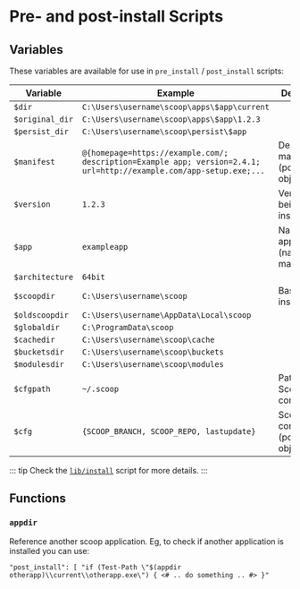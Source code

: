 # Pre- and post-install Scripts

## Variables

These variables are available for use in `pre_install` / `post_install` scripts:

| Variable        | Example                                                                                                             | Description                                 |
| --------------- | ------------------------------------------------------------------------------------------------------------------- | ------------------------------------------- |
| `$dir`          | `C:\Users\username\scoop\apps\$app\current`                                                                         |
| `$original_dir` | `C:\Users\username\scoop\apps\$app\1.2.3`                                                                           |
| `$persist_dir`  | `C:\Users\username\scoop\persist\$app`                                                                              |
| `$manifest`     | `@{homepage=https://example.com/; description=Example app; version=2.4.1; url=http://example.com/app-setup.exe;...` | Deserialized manifest (powershell object)   |
| `$version`      | `1.2.3`                                                                                                             | Version being installed                     |
| `$app`          | `exampleapp`                                                                                                        | Name of application (name of manifest file) |
| `$architecture` | `64bit`                                                                                                             |
| `$scoopdir`     | `C:\Users\username\scoop`                                                                                           | Base Scoop install dir                      |
| `$oldscoopdir`  | `C:\Users\username\AppData\Local\scoop`                                                                             |
| `$globaldir`    | `C:\ProgramData\scoop`                                                                                              |
| `$cachedir`     | `C:\Users\username\scoop\cache`                                                                                     |
| `$bucketsdir`   | `C:\Users\username\scoop\buckets`                                                                                   |
| `$modulesdir`   | `C:\Users\username\scoop\modules`                                                                                   |
| `$cfgpath`      | `~/.scoop`                                                                                                          | Path to Scoop configuration                 |
| `$cfg`          | `{SCOOP_BRANCH, SCOOP_REPO, lastupdate}`                                                                            | Scoop configuration (powershell object)     |

::: tip
Check the [`lib/install`](https://github.com/lukesampson/scoop/blob/master/lib/install.ps1) script for more details.
:::

## Functions

### `appdir`

Reference another scoop application. Eg, to check if another application is installed you can use:

`"post_install": [ "if (Test-Path \"$(appdir otherapp)\\current\\otherapp.exe\") { <# .. do something .. #> }"`
